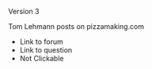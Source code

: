 Version 3

Tom Lehmann posts on pizzamaking.com

- Link to forum
- Link to question
- Not Clickable

